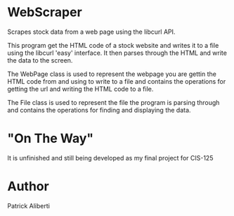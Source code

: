 # WebScraper

Scrapes stock data from a web page using the libcurl API.

This program get the HTML code of a stock website and writes it to a file using the libcurl 'easy' interface. It then parses through the HTML and write the data to the screen.

The WebPage class is used to represent the webpage you are gettin the HTML code from and using to write to a file and contains the operations for getting the url and writing the HTML code to a file. 

The File class is used to represent the file the program is parsing through and contains the operations for finding and displaying the data.

# "On The Way"

It is unfinished and still being developed as my final project for CIS-125

# Author

Patrick Aliberti
